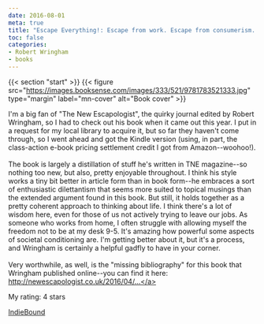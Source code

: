 ```yaml
---
date: 2016-08-01
meta: true
title: "Escape Everything!: Escape from work. Escape from consumerism. Escape from despair."
toc: false
categories:
- Robert Wringham
- books
---
```


{{< section "start" >}}
{{< figure src="https://images.booksense.com/images/333/521/9781783521333.jpg" type="margin" label="mn-cover" alt="Book cover" >}}

I'm a big fan of "The New Escapologist", the quirky journal edited by Robert Wringham, so I had to check out his book when it came out this year. I put in a request for my local library to acquire it, but so far they haven't come through, so I went ahead and got the Kindle version (using, in part, the class-action e-book pricing settlement credit I got from Amazon--woohoo!).<br /><br />The book is largely a distillation of stuff he's written in TNE magazine--so nothing too new, but also, pretty enjoyable throughout. I think his style works a tiny bit better in article form than in book form--he embraces a sort of enthusiastic dilettantism that seems more suited to topical musings than the extended argument found in this book. But still, it holds together as a pretty coherent approach to thinking about life. I think there's a lot of wisdom here, even for those of us not actively trying to leave our jobs. As someone who works from home, I often struggle with allowing myself the freedom not to be at my desk 9-5. It's amazing how powerful some aspects of societal conditioning are. I'm getting better about it, but it's a process, and Wringham is certainly a helpful gadfly to have in your corner.<br /><br />Very worthwhile, as well, is the "missing bibliography" for this book that Wringham published online--you can find it here:<br /><a target="_blank" href="http://newescapologist.co.uk/2016/04/26/escape-everything-the-missing-bibliography/" rel="nofollow noopener">http://newescapologist.co.uk/2016/04/...</a>

My rating: 4 stars  

[IndieBound](https://www.indiebound.org/book/9781783521333)
